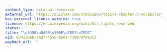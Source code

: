 ```yaml
---
content_type: external-resource
external_url: https://quizlet.com/378551693/tobira-chapter-5-vocabulary-flash-cards/
has_external_license_warning: true
license: https://en.wikipedia.org/wiki/All_rights_reserved
status: ''
title: "\u5358\u8A9E\u306E\u7DF4\u7FD2"
uid: 03413deb-aad7-4556-bad1-730870fda3c3
wayback_url: ''
---
```

